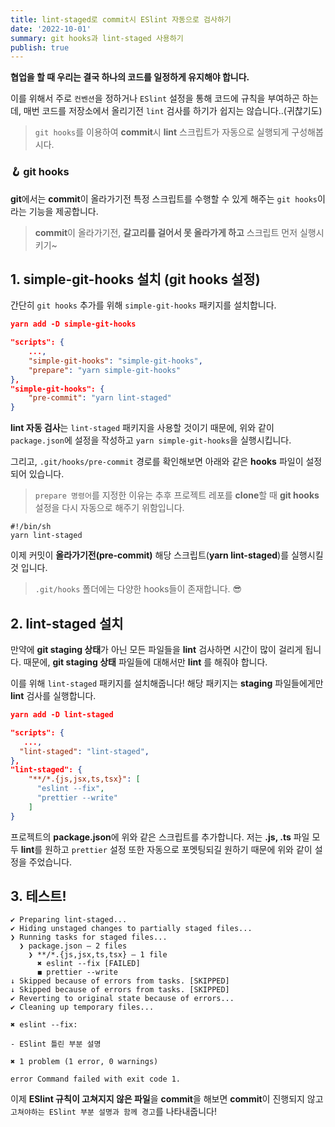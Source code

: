 ```yaml
---
title: lint-staged로 commit시 ESlint 자동으로 검사하기
date: '2022-10-01'
summary: git hooks과 lint-staged 사용하기
publish: true
---
```


**협업을 할 때 우리는 결국 하나의 코드를 일정하게 유지해야 합니다.**

이를 위해서 주로 `컨벤션`을 정하거나 `ESlint` 설정을 통해 코드에 규칙을 부여하곤 하는데,
매번 코드를 저장소에서 올리기전 `lint` 검사를 하기가 쉽지는 않습니다..(귀찮기도)

> `git hooks`를 이용하여 **commit**시 **lint** 스크립트가 자동으로 실행되게 구성해봅시다.

### 🪝 git hooks

**git**에서는 **commit**이 올라가기전 특정 스크립트를 수행할 수 있게 해주는 `git hooks`이라는 기능을 제공합니다.

> **commit**이 올라가기전, **갈고리를 걸어서 못 올라가게 하고** 스크립트 먼저 실행시키기~

## 1. simple-git-hooks 설치 (git hooks 설정)

간단히 `git hooks` 추가를 위해 `simple-git-hooks` 패키지를 설치합니다.

```json
yarn add -D simple-git-hooks
```

```json
"scripts": {
    ...,
    "simple-git-hooks": "simple-git-hooks",
    "prepare": "yarn simple-git-hooks"
},
"simple-git-hooks": {
    "pre-commit": "yarn lint-staged"
}
```

**lint 자동 검사**는 `lint-staged` 패키지을 사용할 것이기 때문에, 위와 같이 `package.json`에 설정을 작성하고 `yarn simple-git-hooks`을 실행시킵니다.

그리고, `.git/hooks/pre-commit` 경로를 확인해보면 아래와 같은 **hooks** 파일이 설정되어 있습니다.

> `prepare 명령어`를 지정한 이유는 추후 프로젝트 레포를 **clone**할 때 **git hooks** 설정을 다시 자동으로 해주기 위함입니다.

```
#!/bin/sh
yarn lint-staged
```

이제 커밋이 **올라가기전(pre-commit)** 해당 스크립트(**yarn lint-staged**)를 실행시킬 것 입니다.

> `.git/hooks` 폴더에는 다양한 hooks들이 존재합니다. 😎

## 2. lint-staged 설치

만약에 **git staging 상태**가 아닌 모든 파일들을 **lint** 검사하면 시간이 많이 걸리게 됩니다.
때문에, **git staging 상태** 파일들에 대해서만 **lint** 를 해줘야 합니다.

이를 위해 `lint-staged` 패키지를 설치해줍니다! 해당 패키지는 **staging** 파일들에게만 **lint** 검사를 실행합니다.

```json
yarn add -D lint-staged
```

```json
"scripts": {
   ...,
  "lint-staged": "lint-staged",
},
"lint-staged": {
    "**/*.{js,jsx,ts,tsx}": [
      "eslint --fix",
      "prettier --write"
    ]
}
```

프로젝트의 **package.json**에 위와 같은 스크립트를 추가합니다. 저는 **.js, .ts** 파일 모두 **lint**를 원하고 `prettier` 설정 또한 자동으로 포멧팅되길 원하기 때문에 위와 같이 설정을 주었습니다.

## 3. 테스트!

```
✔ Preparing lint-staged...
✔ Hiding unstaged changes to partially staged files...
❯ Running tasks for staged files...
  ❯ package.json — 2 files
    ❯ **/*.{js,jsx,ts,tsx} — 1 file
      ✖ eslint --fix [FAILED]
      ◼ prettier --write
↓ Skipped because of errors from tasks. [SKIPPED]
↓ Skipped because of errors from tasks. [SKIPPED]
✔ Reverting to original state because of errors...
✔ Cleaning up temporary files...

✖ eslint --fix:

- ESlint 틀린 부분 설명

✖ 1 problem (1 error, 0 warnings)

error Command failed with exit code 1.
```

이제 **ESlint 규칙이 고쳐지지 않은 파일**을 **commit**을 해보면 **commit**이 진행되지 않고 `고쳐야하는 ESlint 부분 설명과 함께 경고`를 나타내줍니다!
